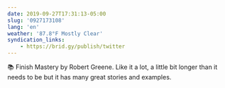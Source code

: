 ```yaml
---
date: 2019-09-27T17:31:13-05:00
slug: '0927173108'
lang: 'en'
weather: '87.8°F Mostly Clear'
syndication_links:
    - https://brid.gy/publish/twitter
---
```

📚 Finish Mastery by Robert Greene. Like it a lot, a little bit longer than it needs to be but it has many great stories and examples.